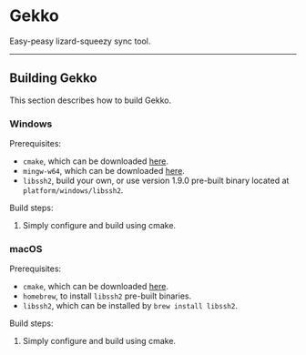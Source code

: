 # Gekko
Easy-peasy lizard-squeezy sync tool.  

---

## Building Gekko
This section describes how to build Gekko.

### Windows
Prerequisites:
* `cmake`, which can be downloaded [here](https://cmake.org/download/).
* `mingw-w64`, which can be downloaded [here](https://sourceforge.net/projects/mingw-w64/files/Toolchains%20targetting%20Win32/Personal%20Builds/mingw-builds/installer/mingw-w64-install.exe/download).
* `libssh2`, build your own, or use version 1.9.0 pre-built binary located at `platform/windows/libssh2`.
  
Build steps:
1. Simply configure and build using cmake.
  
### macOS
Prerequisites:
* `cmake`, which can be downloaded [here](https://cmake.org/download/).
* `homebrew`, to install `libssh2` pre-built binaries.
* `libssh2`, which can be installed by `brew install libssh2`.

Build steps:
1. Simply configure and build using cmake.